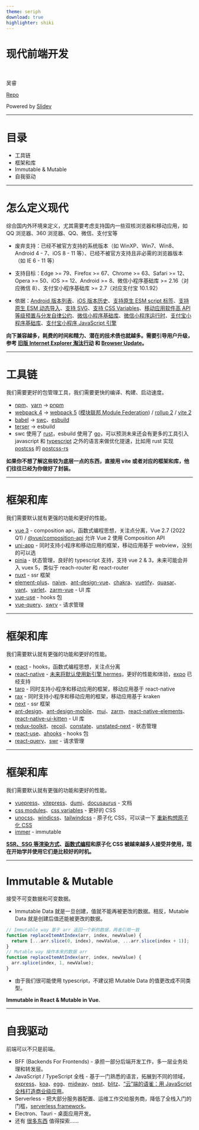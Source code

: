 ```yaml
---
theme: seriph
download: true
highlighter: shiki
---
```


# 现代前端开发

<br>

吴睿

[Repo](https://github.com/modyqyw/modern-frontend)

Powered by [Slidev](https://sli.dev/)

<!--

大家好。这次的分享会主要想跟大家分享一下我对现代前端开发的理解，算是一个拓宽视野性质的分享会。

-->

---

# 目录

- 工具链
- 框架和库
- Immutable & Mutable
- 自我驱动

---

# 怎么定义现代

综合国内外环境来定义，尤其需要考虑支持国内一些双核浏览器和移动应用，如 QQ 浏览器、360 浏览器、QQ、微信、支付宝等

- 废弃支持：已经不被官方支持的系统版本（如 WinXP、Win7、Win8、Android 4 - 7、iOS 8 - 11 等）、已经不被官方支持且非必需的浏览器版本（如 IE 6 - 11 等）
- 支持目标：Edge >= 79、Firefox >= 67、Chrome >= 63、Safari >= 12、Opera >= 50、iOS >= 12、Android >= 8、微信小程序基础库 >= 2.16（对应微信 8）、支付宝小程序基础库 >= 2.7（对应支付宝 10.1.92）

- 依据：[Android 版本列表](https://zh.wikipedia.org/wiki/Android%E7%89%88%E6%9C%AC%E5%88%97%E8%A1%A8)、[iOS 版本历史](https://zh.wikipedia.org/wiki/IOS%E7%89%88%E6%9C%AC%E5%8E%86%E5%8F%B2)、[支持原生 ESM script 标签](https://caniuse.com/es6-module)、[支持原生 ESM 动态导入](https://caniuse.com/es6-module-dynamic-import)、[支持 SVG](https://caniuse.com/?search=svg)、[支持 CSS Variables](https://caniuse.com/css-variables)、[移动应用软件高 API 等级预置与分发自律公约](https://baike.baidu.com/item/%E7%A7%BB%E5%8A%A8%E5%BA%94%E7%94%A8%E8%BD%AF%E4%BB%B6%E9%AB%98API%E7%AD%89%E7%BA%A7%E9%A2%84%E7%BD%AE%E4%B8%8E%E5%88%86%E5%8F%91%E8%87%AA%E5%BE%8B%E5%85%AC%E7%BA%A6)、[微信小程序基础库](https://developers.weixin.qq.com/miniprogram/dev/framework/client-lib/)、[微信小程序运行时](https://developers.weixin.qq.com/miniprogram/dev/framework/runtime/env.html)、[支付宝小程序基础库](https://opendocs.alipay.com/mini/framework/lib)、[支付宝小程序 JavaScript 引擎](https://opendocs.alipay.com/mini/framework/implementation-detail)

**向下兼容越多，耗费的时间和精力、潜在的技术债也就越多。需要引导用户升级，参考 [旧版 Internet Explorer 淘汰行动](https://support.dmeng.net/kill-old-versions-of-ie.html) 和 [Browser Update](https://browser-update.org/zh/)。**

---

# 工具链

我们需要更好的包管理工具，我们需要更快的编译、构建、启动速度。

- [npm](https://docs.npmjs.com/)、[yarn](https://yarnpkg.com/) -> [pnpm](https://pnpm.io/)
- [webpack 4](https://v4.webpack.docschina.org/) -> [webpack 5](https://webpack.docschina.org/) ([模块联邦 Module Federation](https://webpack.docschina.org/concepts/module-federation/)) / [rollup 2](https://rollupjs.org/) / [vite 2](https://cn.vitejs.dev/)
- [babel](https://babeljs.io/) -> [swc](https://swc.rs/)、[esbuild](https://esbuild.github.io/)
- [terser](https://terser.org/) -> esbuild
- swc 使用了 [rust](https://www.rust-lang.org/zh-CN/)，esbuild 使用了 [go](https://golang.org/)，可以预测未来还会有更多的工具引入 javascript 和 [typescript](http://typescriptlang.org/) 之外的语言来做优化提速，比如用 rust 实现 [postcss](https://postcss.org/) 的 [postcss-rs](https://github.com/justjavac/postcss-rs)

**如果你不想了解这些较为底层一点的东西，直接用 vite 或者对应的框架和库，他们往往已经为你做好了封装。**

---

# 框架和库

我们需要默认就有更强的功能和更好的性能。

- [vue 3](https://v3.cn.vuejs.org/) - composition api，函数式编程思想，关注点分离，Vue 2.7 (2022 Q1) / [@vue/composition-api](https://github.com/vuejs/composition-api/blob/main/README.zh-CN.md) 允许 Vue 2 使用 Composition API
- [uni-app](https://uniapp.dcloud.io/) - 同时支持小程序和移动应用的框架，移动应用基于 webview，没别的可以选
- [pinia](https://pinia.esm.dev/) - 状态管理，良好的 typescript 支持，支持 vue 2 & 3，未来可能会并入 vuex 5，类似于 reach-router 和 react-router
- [nuxt](https://nuxtjs.org/) - ssr 框架
- [element-plus](https://element-plus.gitee.io/zh-CN/)、[naive](https://www.naiveui.com/)、[ant-design-vue](https://next.antdv.com/components/overview-cn/)、[chakra](https://next.vue.chakra-ui.com/)、[vuetify](https://vuetifyjs.com/)、[quasar](https://quasar.dev/)、[vant](https://youzan.github.io/vant/v3/)、[varlet](https://varlet.gitee.io/varlet-ui/)、[zarm-vue](https://zarm-vue.gitee.io/zarm-vue-next/) - UI 库
- [vue-use](https://vueuse.org/add-ons.html#gesture-vueuse-gesture) - hooks 包
- [vue-query](https://vue-query.vercel.app/)、[swrv](https://docs-swrv.netlify.app/) - 请求管理

---

# 框架和库

我们需要默认就有更强的功能和更好的性能。

- [react](https://beta.reactjs.org/) - hooks，函数式编程思想，关注点分离
- [react-native](https://reactnative.dev/) - [未来将默认使用新引擎 hermes](https://reactnative.dev/blog/2021/10/26/toward-hermes-being-the-default)，更好的性能和体验，[expo](https://expo.dev/) 已经支持
- [taro](https://docs.taro.zone/docs/README) - 同时支持小程序和移动应用的框架，移动应用基于 react-native
- [rax](https://rax.js.org/) - 同时支持小程序和移动应用的框架，移动应用基于 kraken
- [next](https://nextjs.org/) - ssr 框架
- [ant-design](https://ant.design/)、[ant-design-mobile](https://mobile.ant.design/zh)、[mui](https://mui.com/)、[zarm](https://zarm.design/)、[react-native-elements](https://reactnativeelements.com/)、[react-native-ui-kitten](https://akveo.github.io/react-native-ui-kitten/) - UI 库
- [redux-toolkit](https://redux-toolkit.js.org/)、[recoil](https://recoiljs.org/zh-hans/)、[constate](https://github.com/diegohaz/constate)、[unstated-next](https://github.com/jamiebuilds/unstated-next/blob/master/README-zh-cn.md) - 状态管理
- [react-use](https://github.com/streamich/react-use)、[ahooks](https://ahooks.js.org/zh-CN/) - hooks 包
- [react-query](https://react-query.tanstack.com/)、[swr](https://swr.vercel.app/zh-CN) - 请求管理

---

# 框架和库

我们需要默认就有更强的功能和更好的性能。

- [vuepress](https://vuepress.github.io/)、[vitepress](https://vitepress.vuejs.org/)、[dumi](https://d.umijs.org/zh-CN)、[docusaurus](https://docusaurus.io/) - 文档
- [css modules](https://github.com/css-modules/css-modules)、[css variables](https://developer.mozilla.org/en-US/docs/Web/CSS/Using_CSS_custom_properties) - 更好的 CSS
- [unocss](https://github.com/antfu/unocss)、[windicss](https://windicss.org/)、[tailwindcss](https://tailwindcss.com/) - 原子化 CSS，可以读一下 [重新构想原子化 CSS](https://antfu.me/posts/reimagine-atomic-css-zh)
- [immer](https://immerjs.github.io/immer/) - immutable

**[SSR、SSG 等渲染方式](https://github.com/PieNam/Blog/blob/main/4-XXR/%E5%95%A5%E6%98%AFXXR%EF%BC%9F%E8%AE%A4%E8%AF%86%E5%89%8D%E7%AB%AF%E9%A1%B9%E7%9B%AE%E6%B8%B2%E6%9F%93%E6%A8%A1%E5%BC%8F%E4%BB%AC.md)、[函数式编程](https://llh911001.gitbooks.io/mostly-adequate-guide-chinese/)和原子化 CSS 被越来越多人接受并使用，现在开始学并使用它们是比较好的时机。**

---

# Immutable & Mutable

接受不可变数据和可变数据。

- Immutable Data 就是一旦创建，值就不能再被更改的数据。相反，Mutable Data 就是创建后值还能被更改的数据。

```javascript
// Immutable way 基于 arr 返回一个新的数据，两者引用一致
function replaceItemAtIndex(arr, index, newValue) {
  return [...arr.slice(0, index), newValue, ...arr.slice(index + 1)];
}
// Mutable way 操作本来的数据 arr
function replaceItemAtIndex(arr, index, newValue) {
  arr.splice(index, 1, newValue);
}
```

- 由于我们很可能使用 typescript，不建议把 Mutable Data 的值更改成不同类型。

**Immutable in React & Mutable in Vue.**

---

# 自我驱动

前端可以不只是前端。

- BFF (Backends For Frontends) - 承担一部分后端开发工作，多一层业务处理和转发层。
- JavaScript / TypeScript 全栈 - 基于一门熟悉的语言，拓展到不同的领域，[express](https://expressjs.com/)、[koa](https://koajs.com/)、[egg](https://eggjs.org/)、[midway](https://www.midwayjs.org/)、[nest](https://nestjs.com/)、[blitz](https://blitzjs.com/)、[“云”端的语雀：用 JavaScript 全栈打造商业级应用](https://zhuanlan.zhihu.com/p/101917567)。
- Serverless - 把大部分服务器配置、运维工作交给服务商，降低了全栈入门的门槛，[serverless framework](https://www.serverless.com/)。
- Electron、Tauri - 桌面应用开发。
- 还有 [很多东西](https://modyqyw.github.io/development/#%E8%AF%B4%E6%98%8E) 值得探索……
